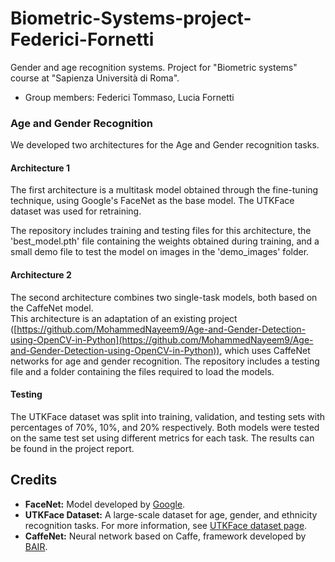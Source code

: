 # Biometric-Systems-project-Federici-Fornetti
Gender and age recognition systems. Project for "Biometric systems" course at "Sapienza Università di Roma". 

- Group members: Federici Tommaso, Lucia Fornetti

### Age and Gender Recognition 
We developed two architectures for the Age and Gender recognition tasks.  

#### Architecture 1
The first architecture is a multitask model obtained through the fine-tuning technique, using Google's FaceNet as the base model. The UTKFace dataset was used for retraining.  

The repository includes training and testing files for this architecture, the 'best_model.pth' file containing the weights obtained during training, and a small demo file to test the model on images in the 'demo_images' folder.  

#### Architecture 2  
The second architecture combines two single-task models, both based on the CaffeNet model.  
This architecture is an adaptation of an existing project ([https://github.com/MohammedNayeem9/Age-and-Gender-Detection-using-OpenCV-in-Python](https://github.com/MohammedNayeem9/Age-and-Gender-Detection-using-OpenCV-in-Python)), which uses CaffeNet networks for age and gender recognition. The repository includes a testing file and a folder containing the files required to load the models.  

#### Testing  
The UTKFace dataset was split into training, validation, and testing sets with percentages of 70%, 10%, and 20% respectively. Both models were tested on the same test set using different metrics for each task. The results can be found in the project report.  

## Credits

- **FaceNet:** Model developed by [Google](https://en.wikipedia.org/wiki/FaceNet).  
- **UTKFace Dataset:** A large-scale dataset for age, gender, and ethnicity recognition tasks. For more information, see [UTKFace dataset page](https://susanqq.github.io/UTKFace/).  
- **CaffeNet:** Neural network based on Caffe, framework developed by [BAIR](https://bair.berkeley.edu/).
